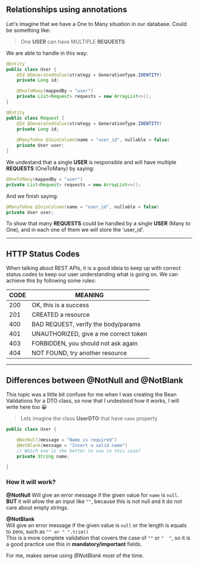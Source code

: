 ## Relationships using annotations
Let's imagine that we have a One to Many situation in our database. Could be something like:  
> One **USER** can have MULTIPLE **REQUESTS**   

We are able to handle in this way:  

```java
@Entity
public class User {
    @Id @GeneratedValue(strategy = GenerationType.IDENTITY)
    private Long id;

    @OneToMany(mappedBy = "user")
    private List<Request> requests = new ArrayList<>(); 
}

@Entity
public class Request {
    @Id @GeneratedValue(strategy = GenerationType.IDENTITY)
    private Long id;
    
    @ManyToOne @JoinColumn(name = "user_id", nullable = false)
    private User user;
}
```

We undestand that a single **USER** is responsible and will have multiple **REQUESTS** (OneToMany) by saying:
```java
@OneToMany(mappedBy = "user")
private List<Request> requests = new ArrayList<>(); 
```

And we finish saying: 
```java
@ManyToOne @JoinColumn(name = "user_id", nullable = false)
private User user;
```
To show that many **REQUESTS** could be handled by a single **USER** (Many to One), and in each one of them we will store the 'user_id'.

---

## HTTP Status Codes 
When talking about REST APIs, it is a good ideia to keep up with correct status codes to keep our user understanding what is going on. We can achieve this by following some rules:


| CODE 	| MEANING                               	|
|------	|---------------------------------------	|
|  200 	| OK, this is a success                 	|
|  201 	| CREATED a resource                    	|
|  400 	| BAD REQUEST, verify the body/params   	|
|  401 	| UNAUTHORIZED, give a me correct token 	|
|  403 	| FORBIDDEN, you should not ask again   	|
|  404 	| NOT FOUND, try another resource       	|

---

## Differences between @NotNull and @NotBlank
This topic was a little bit confuse for me when I was creating the Bean Validations for a DTO class, so now that I undestood how it works, I will write here too 😀

> Lets imagine the class **UserDTO** that have `name` property   

```java
public class User {

	@NotNull(message = "Name is required")
    @NotBlank(message = "Insert a valid name")
    // Which one is the better to use in this case?
    private String name;

}
```

### How it will work? 
**@NotNull**
Will give an error message if the given value for `name` is `null`.   
**BUT** it will allow the an input like `""`,  because this is not null and it do not care about empty strings. 

   
**@NotBlank**  
Will give an error message if the given value is `null` or the length is equals to zero, such as `"" or " ".trim()`   
This is a more complete validation that covers the case of `""` or `"  "`, so it is a good practice use this in **mandatory/important** fields.

For me, makes sense using *@NotBlank* most of the time.
